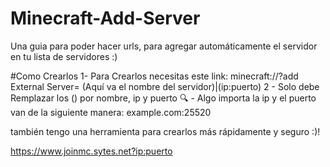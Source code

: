 # Minecraft-Add-Server
Una guia para poder hacer urls,  para agregar automáticamente el servidor en tu lista de servidores :) 


#Como Crearlos
1- Para Crearlos necesitas este link:
minecraft://?add External Server= (Aquí va el nombre del servidor)|(ip:puerto) 
2 - Solo debe Remplazar los () por nombre, ip y puerto
🔍 - Algo importa la ip y el puerto van de la siguiente manera:   example.com:25520

también tengo una herramienta para crearlos más rápidamente y seguro :)!

https://www.joinmc.sytes.net?ip:puerto
